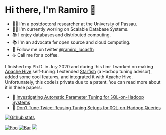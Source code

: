 # Hi there, I'm Ramiro :wave:

- :raising_hand_man: I'm a postdoctoral researcher at the University of Passau.
- :construction_worker_man: I'm currently working on Scalable Database Systems.
- :books: I enjoy databases and distributed computing.
- :books: I'm an advocate for open source and cloud computing.
- :postal_horn: Follow me on twitter [@ramiro_lucasfh](https://www.twitter.com/ramiro_lucasfh)
- :coffee: Call me for a coffee.

I finished my Ph.D. in July 2020 and during this time I worked on making [Apache Hive](https://hive.apache.org/) self-tuning. I extended [Starfish](http://cidrdb.org/cidr2011/Papers/CIDR11_Paper36.pdf) (a Hadoop tuning advisor), added some cool features, and integrated it with Apache Hive. Unfortunately, this code is private due to a patent. You can read more about it in these papers:

- :scroll: [Investigating Automatic Parameter Tuning for SQL-on-Hadoop Systems](https://www.sciencedirect.com/science/article/abs/pii/S2214579621000216)
- :scroll: [Don’t Tune Twice: Reusing Tuning Setups for SQL-on-Hadoop Queries](https://link.springer.com/chapter/10.1007%2F978-3-030-33223-5_9)

[![Github stats](https://github-readme-stats.vercel.app/api?username=erlfilho&theme=white-black)](https://github.com/erlfilho/github-readme-stats)

<!--
![Top Languages](https://github-readme-stats.vercel.app/api/top-langs/?username=erlfilho&hide=TeX&layout=compact)
-->

[![Foo](https://img.shields.io/badge/LinkedIn-blue?style=flat&logo=linkedin&labelColor=blu)](https://www.linkedin.com/in/edsonramirolucasfilho/)
[![Bar](https://img.shields.io/badge/Twitter-white?style=flat&logo=twitter&labelColor=blu)](https://twitter.com/ramiro_lucasfh)
![](https://visitor-badge.laobi.icu/badge?page_id="https://github.com/erlfilho/")

